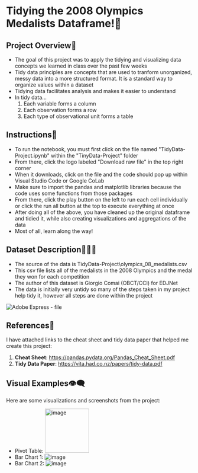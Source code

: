 # Tidying the 2008 Olympics Medalists Dataframe!🏅
## Project Overview👀
* The goal of this project was to apply the tidying and visualizing data concepts we learned in class over the past few weeks
* Tidy data principles are concepts that are used to tranform unorganized, messy data into a more structured format. It is a standard way to organize values within a dataset
* Tidying data facilitates analysis and makes it easier to understand
* In tidy data...
  1. Each variable forms a column
  2. Each observation forms a row
  3. Each type of observational unit forms a table

## Instructions🧭
* To run the notebook, you must first click on the file named "TidyData-Project.ipynb" within the "TinyData-Project" folder
* From there, click the logo labeled "Download raw file" in the top right corner
* When it downloads, click on the file and the code should pop up within Visual Studio Code or Google CoLab
* Make sure to import the pandas and matplotlib libraries because the code uses some functions from those packages
* From there, click the play button on the left to run each cell individually or click the run all button at the top to execute everything at once
* After doing all of the above, you have cleaned up the original dataframe and tidied it, while also creating visualizations and aggregations of the data
* Most of all, learn along the way!

## Dataset Description🥇🥈🥉
* The source of the data is TidyData-Project\olympics_08_medalists.csv
* This csv file lists all of the medalists in the 2008 Olympics and the medal they won for each competition
* The author of this dataset is Giorgio Comai (OBCT/CCI) for EDJNet
* The data is initially very untidy so many of the steps taken in my project help tidy it, however all steps are done within the project
  
![Adobe Express - file](https://github.com/user-attachments/assets/2e8786d4-2766-4296-9008-77c0c6eec41b)
## References🔗
I have attached links to the cheat sheet and tidy data paper that helped me create this project:
  1. **Cheat Sheet**: https://pandas.pydata.org/Pandas_Cheat_Sheet.pdf
  2. **Tidy Data Paper**: https://vita.had.co.nz/papers/tidy-data.pdf 

## Visual Examples👁️‍🗨️
Here are some visualizations and screenshots from the project:
* Pivot Table: <img width="119" alt="image" src="https://github.com/user-attachments/assets/bcf55402-8574-44a9-8b3d-79928464f7e5" />
* Bar Chart 1: ![image](https://github.com/user-attachments/assets/d1ac5c07-42a0-483c-97e4-d5d6e7def117)
* Bar Chart 2: ![image](https://github.com/user-attachments/assets/e621aced-3cae-4c2e-a4c5-025953e6dc93)




